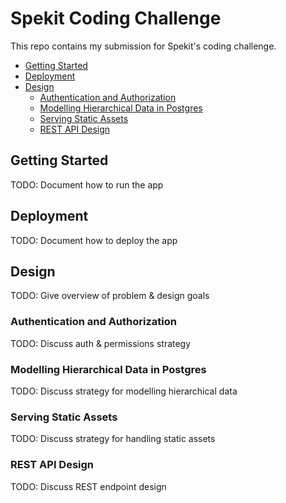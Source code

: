 # Spekit Coding Challenge

This repo contains my submission for Spekit's coding challenge.

* [Getting Started](#getting-started)
* [Deployment](#deployment)
* [Design](#design)
  * [Authentication and Authorization](#authentication-and-authorization)
  * [Modelling Hierarchical Data in Postgres](#modelling-hierarchical-data-in-postgres)
  * [Serving Static Assets](#serving-static-assets)
  * [REST API Design](#rest-api-design)

## Getting Started

TODO: Document how to run the app

## Deployment

TODO: Document how to deploy the app

## Design

TODO: Give overview of problem & design goals

### Authentication and Authorization

TODO: Discuss auth & permissions strategy

### Modelling Hierarchical Data in Postgres

TODO: Discuss strategy for modelling hierarchical data

### Serving Static Assets

TODO: Discuss strategy for handling static assets

### REST API Design

TODO: Discuss REST endpoint design
